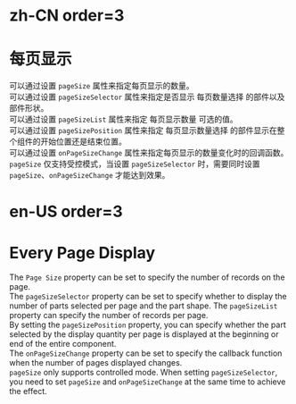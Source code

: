 # zh-CN order=3

# 每页显示

可以通过设置 `pageSize` 属性来指定每页显示的数量。<br>
可以通过设置 `pageSizeSelector` 属性来指定是否显示 每页数量选择 的部件以及部件形状。<br>
可以通过设置 `pageSizeList` 属性来指定 每页显示数量 可选的值。<br>
可以通过设置 `pageSizePosition` 属性来指定 每页显示数量选择 的部件显示在整个组件的开始位置还是结束位置。<br>
可以通过设置 `onPageSizeChange` 属性来指定每页显示的数量变化时的回调函数。<br>
`pageSize` 仅支持受控模式，当设置 `pageSizeSelector` 时，需要同时设置 `pageSize`、`onPageSizeChange` 才能达到效果。

# en-US order=3

# Every Page Display

The `Page Size` property can be set to specify the number of records on the page.<br>
The `pageSizeSelector` property can be set to specify whether to display the number of parts selected per page and the part shape.
The `pageSizeList` property can specify the number of records per page. <br>
By setting the `pageSizePosition` property, you can specify whether the part selected by the display quantity per page is displayed at the beginning or end of the entire component.<br>
The `onPageSizeChange` property can be set to specify the callback function when the number of pages displayed changes.<br>
`pageSize` only supports controlled mode. When setting `pageSizeSelector`, you need to set `pageSize` and `onPageSizeChange` at the same time to achieve the effect.
